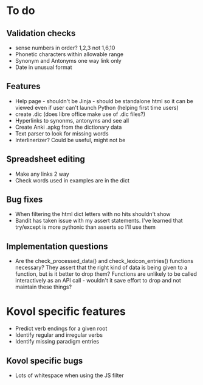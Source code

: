 # To do

## Validation checks
- sense numbers in order? 1,2,3 not 1,6,10
- Phonetic characters within allowable range
- Synonym and Antonyms one way link only
- Date in unusual format

## Features
- Help page - shouldn't be Jinja - should be standalone html so it can be 
viewed even if user can't launch Python (helping first time users)
- create .dic (does libre office make use of .dic files?)
- Hyperlinks to synonms, antonyms and see all
- Create Anki .apkg from the dictionary data
- Text parser to look for missing words
- Interlinerizer? Could be useful, might not be

## Spreadsheet editing
- Make any links 2 way
- Check words used in examples are in the dict

## Bug fixes
- When filtering the html dict letters with no hits shouldn't show
- Bandit has taken issue with my assert statements. I've learned that
try/except is more pythonic than asserts so I'll use them

## Implementation questions
- Are the check_processed_data() and check_lexicon_entries() functions necessary?
They assert that the right kind of data is being given to a function, but
is it better to drop them? Functions are unlikely to be called interactively as
an API call - wouldn't it save effort to drop and not maintain these things?


# Kovol specific features
- Predict verb endings for a given root
- Identify regular and irregular verbs
- Identify missing paradigm entries

## Kovol specific bugs
- Lots of whitespace when using the JS filter

